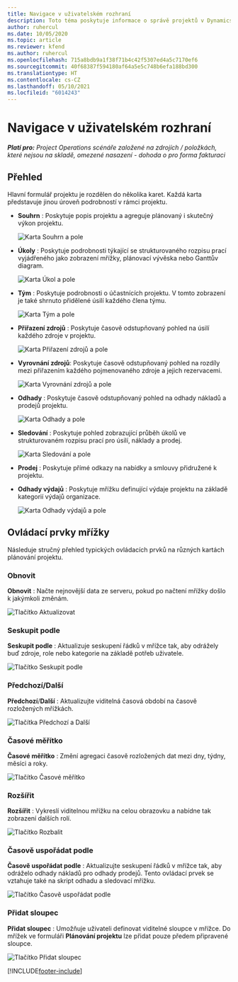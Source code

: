 ```yaml
---
title: Navigace v uživatelském rozhraní
description: Toto téma poskytuje informace o správě projektů v Dynamics 365 Project Operations.
author: ruhercul
ms.date: 10/05/2020
ms.topic: article
ms.reviewer: kfend
ms.author: ruhercul
ms.openlocfilehash: 715a8bdb9a1f38f71b4c42f5307ed4a5c7170ef6
ms.sourcegitcommit: 40f68387f594180af64a5e5c748b6efa188bd300
ms.translationtype: HT
ms.contentlocale: cs-CZ
ms.lasthandoff: 05/10/2021
ms.locfileid: "6014243"
---
```

# <a name="navigating-the-user-interface"></a>Navigace v uživatelském rozhraní

_**Platí pro:** Project Operations scénáře založené na zdrojích / položkách, které nejsou na skladě, omezené nasazení - dohoda o pro forma fakturaci_

## <a name="overview"></a>Přehled

Hlavní formulář projektu je rozdělen do několika karet. Každá karta představuje jinou úroveň podrobností v rámci projektu.

- **Souhrn** : Poskytuje popis projektu a agreguje plánovaný i skutečný výkon projektu.

    ![Karta Souhrn a pole](media/navigation7.png)

- **Úkoly** : Poskytuje podrobnosti týkající se strukturovaného rozpisu prací vyjádřeného jako zobrazení mřížky, plánovací vývěska nebo Ganttův diagram.

    ![Karta Úkol a pole](media/navigation8.png)

- **Tým** : Poskytuje podrobnosti o účastnících projektu. V tomto zobrazení je také shrnuto přidělené úsilí každého člena týmu.

    ![Karta Tým a pole](media/navigation9.png)

- **Přiřazení zdrojů** : Poskytuje časově odstupňovaný pohled na úsilí každého zdroje v projektu.

    ![Karta Přiřazení zdrojů a pole](media/navigation10.png)

- **Vyrovnání zdrojů**: Poskytuje časově odstupňovaný pohled na rozdíly mezi přiřazením každého pojmenovaného zdroje a jejich rezervacemi.

    ![Karta Vyrovnání zdrojů a pole](media/navigation11.png)

- **Odhady** : Poskytuje časově odstupňovaný pohled na odhady nákladů a prodejů projektu.

    ![Karta Odhady a pole](media/navigation12.png)

- **Sledování** : Poskytuje pohled zobrazující průběh úkolů ve strukturovaném rozpisu prací pro úsilí, náklady a prodej.

    ![Karta Sledování a pole](media/navigation13.png)

- **Prodej** : Poskytuje přímé odkazy na nabídky a smlouvy přidružené k projektu.

- **Odhady výdajů** : Poskytuje mřížku definující výdaje projektu na základě kategorií výdajů organizace.

    ![Karta Odhady výdajů a pole](media/navigation14.png)

## <a name="grid-controls"></a>Ovládací prvky mřížky

Následuje stručný přehled typických ovládacích prvků na různých kartách plánování projektu.

### <a name="refresh"></a>Obnovit

**Obnovit** : Načte nejnovější data ze serveru, pokud po načtení mřížky došlo k jakýmkoli změnám.

![Tlačítko Aktualizovat](media/navigation7.png)

### <a name="group-by"></a>Seskupit podle

**Seskupit podle** : Aktualizuje seskupení řádků v mřížce tak, aby odrážely buď zdroje, role nebo kategorie na základě potřeb uživatele.

![Tlačítko Seskupit podle](media/navigation6.png)

### <a name="previousnext"></a>Předchozí/Další

**Předchozí**/**Další** : Aktualizujte viditelná časová období na časově rozložených mřížkách.

![Tlačítka Předchozí a Další](media/navigation2.png)

### <a name="timescale"></a>Časové měřítko

**Časové měřítko** : Změní agregaci časově rozložených dat mezi dny, týdny, měsíci a roky.

![Tlačítko Časové měřítko](media/navigation3.png)

### <a name="expand"></a>Rozšířit

**Rozšířit** : Vykreslí viditelnou mřížku na celou obrazovku a nabídne tak zobrazení dalších rolí.

![Tlačítko Rozbalit](media/navigation4.png)

### <a name="time-phase-by"></a>Časově uspořádat podle

**Časově uspořádat podle** : Aktualizujte seskupení řádků v mřížce tak, aby odráželo odhady nákladů pro odhady prodejů. Tento ovládací prvek se vztahuje také na skript odhadu a sledovací mřížku.

![Tlačítko Časově uspořádat podle](media/navigation0.png)

### <a name="add-column"></a>Přidat sloupec

**Přidat sloupec** : Umožňuje uživateli definovat viditelné sloupce v mřížce. Do mřížek ve formuláři **Plánování projektu** lze přidat pouze předem připravené sloupce.

![Tlačítko Přidat sloupec](media/navigation5.png)


[!INCLUDE[footer-include](../includes/footer-banner.md)]